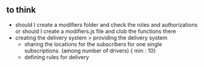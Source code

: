 ## to think

- should I create a modifiers folder and check the roles and authorizations or should I create a modifiers.js file and club the functions there
- creating the delivery system > providing the delivery system
    - sharing the locations for the subscribers for one single subscriptions. (among number of drivers) 
    { min : 10}
    - defining rules for delivery